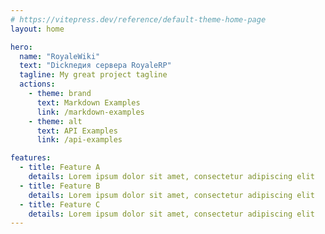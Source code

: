 ```yaml
---
# https://vitepress.dev/reference/default-theme-home-page
layout: home

hero:
  name: "RoyaleWiki"
  text: "Dickпедия сервера RoyaleRP"
  tagline: My great project tagline
  actions:
    - theme: brand
      text: Markdown Examples
      link: /markdown-examples
    - theme: alt
      text: API Examples
      link: /api-examples

features:
  - title: Feature A
    details: Lorem ipsum dolor sit amet, consectetur adipiscing elit
  - title: Feature B
    details: Lorem ipsum dolor sit amet, consectetur adipiscing elit
  - title: Feature C
    details: Lorem ipsum dolor sit amet, consectetur adipiscing elit
---
```


